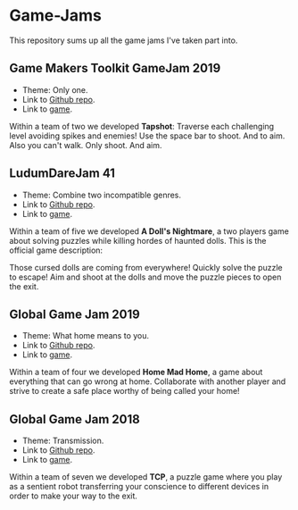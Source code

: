 # Game-Jams

This repository sums up all the game jams I've taken part into.

## Game Makers Toolkit GameJam 2019

- Theme: Only one.
- Link to [Github repo](https://github.com/Laucalle/GlobalGameJam-2018).
- Link to [game](https://laucalle.itch.io/tapshot).

Within a team of two we developed **Tapshot**: Traverse each challenging level avoiding spikes and enemies! Use the space bar to shoot. And to aim. Also you can't walk. Only shoot. And aim.

## LudumDareJam 41

- Theme: Combine two incompatible genres.
- Link to [Github repo](https://github.com/Laucalle/LudumDare41).
- Link to [game](https://laucalle.itch.io/dolls-nightmare).

Within a team of five we developed **A Doll's Nightmare**, a two players game about solving puzzles while killing hordes of haunted dolls. This is the official game description:

Those cursed dolls are coming from everywhere! Quickly solve the puzzle to escape! Aim and shoot at the dolls and move the puzzle pieces to open the exit.

## Global Game Jam 2019

- Theme: What home means to you.
- Link to [Github repo](https://github.com/Laucalle/GGJ19).
- Link to [game](https://globalgamejam.org/2019/games/home-mad-home).

Within a team of four we developed **Home Mad Home**, a game about everything that can go wrong at home. Collaborate with another player and strive to create a safe place worthy of being called your home!

## Global Game Jam 2018

- Theme: Transmission.
- Link to [Github repo](https://github.com/Laucalle/GlobalGameJam-2018).
- Link to [game](https://globalgamejam.org/2018/games/tcp).

Within a team of seven we developed **TCP**, a puzzle game where you play as a sentient robot transferring your conscience to different devices in order to make your way to the exit.



